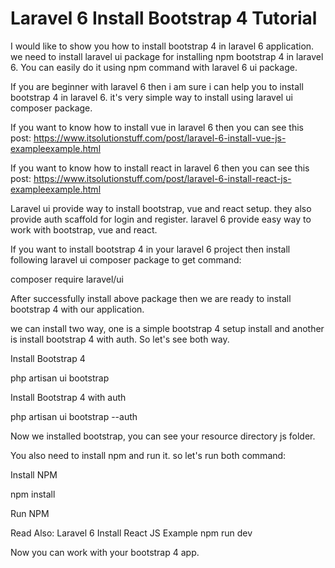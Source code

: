 # Laravel 6 Install Bootstrap 4 Tutorial



I would like to show you how to install bootstrap 4 in laravel 6 application. we need to install laravel ui package for installing npm bootstrap 4 in laravel 6. You can easily do it using npm command with laravel 6 ui package.

If you are beginner with laravel 6 then i am sure i can help you to install bootstrap 4 in laravel 6. it's very simple way to install using laravel ui composer package.

If you want to know how to install vue in laravel 6 then you can see this post: https://www.itsolutionstuff.com/post/laravel-6-install-vue-js-exampleexample.html

If you want to know how to install react in laravel 6 then you can see this post: https://www.itsolutionstuff.com/post/laravel-6-install-react-js-exampleexample.html

Laravel ui provide way to install bootstrap, vue and react setup. they also provide auth scaffold for login and register. laravel 6 provide easy way to work with bootstrap, vue and react.



If you want to install bootstrap 4 in your laravel 6 project then install following laravel ui composer package to get command:

composer require laravel/ui


After successfully install above package then we are ready to install bootstrap 4 with our application.

we can install two way, one is a simple bootstrap 4 setup install and another is install bootstrap 4 with auth. So let's see both way.

Install Bootstrap 4

php artisan ui bootstrap


Install Bootstrap 4 with auth

php artisan ui bootstrap --auth


Now we installed bootstrap, you can see your resource directory js folder.

You also need to install npm and run it. so let's run both command:

Install NPM

npm install


Run NPM

Read Also: Laravel 6 Install React JS Example
npm run dev


Now you can work with your bootstrap 4 app.
